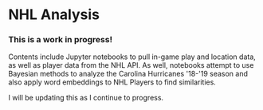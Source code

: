 # NHL Analysis

### This is a work in progress! 

Contents include Jupyter notebooks to pull in-game play and location data, as well as player data from the NHL API. As well, notebooks attempt to use Bayesian methods to analyze the Carolina Hurricanes '18-'19 season and also apply word embeddings to NHL Players to find similarities. 

I will be updating this as I continue to progress. 

